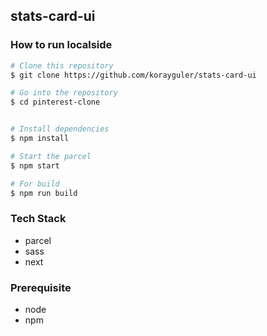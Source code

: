 ## stats-card-ui

### How to run localside

```bash
# Clone this repository
$ git clone https://github.com/korayguler/stats-card-ui

# Go into the repository
$ cd pinterest-clone


# Install dependencies
$ npm install

# Start the parcel
$ npm start

# For build
$ npm run build

```

### Tech Stack

- parcel
- sass
- next

### Prerequisite

- node
- npm



